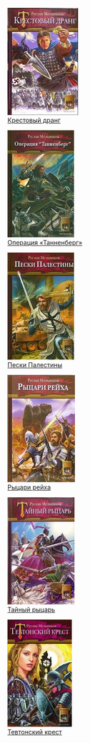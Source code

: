 ![](Крестовый%20дранг.jpg)  
[Крестовый дранг](Крестовый%20дранг.txt)

![](Операция%20«Танненберг».jpg)  
[Операция «Танненберг»](Операция%20«Танненберг».txt)

![](Пески%20Палестины.jpg)  
[Пески Палестины](Пески%20Палестины.txt)

![](Рыцари%20рейха.jpg)  
[Рыцари рейха](Рыцари%20рейха.txt)

![](Тайный%20рыцарь.jpg)  
[Тайный рыцарь](Тайный%20рыцарь.txt)

![](Тевтонский%20крест.jpg)  
[Тевтонский крест](Тевтонский%20крест.txt)
